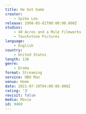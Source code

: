 ```yaml
---
title: He Got Game
creator:
    - Spike Lee
release: 1998-05-01T00:00:00.000Z
studios:
    - 40 Acres and a Mule Filmworks
    - Touchstone Pictures
language:
    - English
country:
    - United States
length: 136
genre:
    - Drama
format: Streaming
service: HBO Max
venue: Home
date: 2021-07-10T04:00:00.000Z
rating: '3'
revisit: false
media: Movie
id: 9469
---
```



